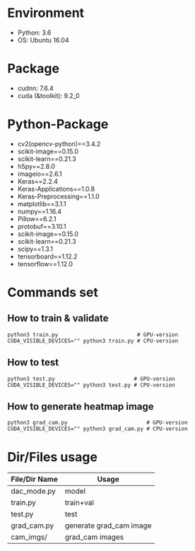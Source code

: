 # Environment
* Python: 3.6
* OS: Ubuntu 16.04 


# Package
* cudnn: 7.6.4
* cuda (&toolkit): 9.2_0


# Python-Package
* cv2(opencv-python)==3.4.2
* scikit-image==0.15.0
* scikit-learn==0.21.3
* h5py==2.8.0
* imageio==2.6.1
* Keras==2.2.4
* Keras-Applications==1.0.8
* Keras-Preprocessing==1.1.0
* matplotlib==3.1.1
* numpy==1.16.4
* Pillow==6.2.1
* protobuf==3.10.1
* scikit-image==0.15.0
* scikit-learn==0.21.3
* scipy==1.3.1
* tensorboard==1.12.2
* tensorflow==1.12.0


# Commands set
## How to train & validate
```
python3 train.py                         # GPU-version
CUDA_VISIBLE_DEVICES="" python3 train.py # CPU-version
```

## How to test
```
python3 test.py                         # GPU-version
CUDA_VISIBLE_DEVICES="" python3 test.py # CPU-version
```

## How to generate heatmap image
```
python3 grad_cam.py                         # GPU-version
CUDA_VISIBLE_DEVICES="" python3 grad_cam.py # CPU-version
```


# Dir/Files usage
| File/Dir Name  |  Usage  |
|---|---|
| dac_mode.py  | model  |
| train.py  | train+val  |
| test.py  | test  |
| grad_cam.py  | generate grad_cam image  |
| cam_imgs/  | grad_cam images  |
